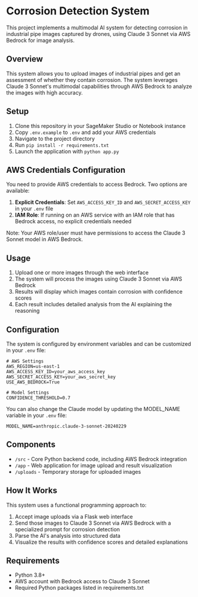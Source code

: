 # Corrosion Detection System

This project implements a multimodal AI system for detecting corrosion in industrial pipe images captured by drones, using Claude 3 Sonnet via AWS Bedrock for image analysis.

## Overview

This system allows you to upload images of industrial pipes and get an assessment of whether they contain corrosion. The system leverages Claude 3 Sonnet's multimodal capabilities through AWS Bedrock to analyze the images with high accuracy.

## Setup

1. Clone this repository in your SageMaker Studio or Notebook instance
2. Copy `.env.example` to `.env` and add your AWS credentials
3. Navigate to the project directory
4. Run `pip install -r requirements.txt`
5. Launch the application with `python app.py`

## AWS Credentials Configuration

You need to provide AWS credentials to access Bedrock. Two options are available:

1. **Explicit Credentials**: Set `AWS_ACCESS_KEY_ID` and `AWS_SECRET_ACCESS_KEY` in your `.env` file
2. **IAM Role**: If running on an AWS service with an IAM role that has Bedrock access, no explicit credentials needed

Note: Your AWS role/user must have permissions to access the Claude 3 Sonnet model in AWS Bedrock.

## Usage

1. Upload one or more images through the web interface
2. The system will process the images using Claude 3 Sonnet via AWS Bedrock
3. Results will display which images contain corrosion with confidence scores
4. Each result includes detailed analysis from the AI explaining the reasoning

## Configuration

The system is configured by environment variables and can be customized in your `.env` file:

```
# AWS Settings
AWS_REGION=us-east-1
AWS_ACCESS_KEY_ID=your_aws_access_key
AWS_SECRET_ACCESS_KEY=your_aws_secret_key
USE_AWS_BEDROCK=True

# Model Settings
CONFIDENCE_THRESHOLD=0.7
```

You can also change the Claude model by updating the MODEL_NAME variable in your `.env` file:

```
MODEL_NAME=anthropic.claude-3-sonnet-20240229
```

## Components

- `/src` - Core Python backend code, including AWS Bedrock integration
- `/app` - Web application for image upload and result visualization
- `/uploads` - Temporary storage for uploaded images

## How It Works

This system uses a functional programming approach to:

1. Accept image uploads via a Flask web interface
2. Send those images to Claude 3 Sonnet via AWS Bedrock with a specialized prompt for corrosion detection
3. Parse the AI's analysis into structured data
4. Visualize the results with confidence scores and detailed explanations

## Requirements

- Python 3.8+
- AWS account with Bedrock access to Claude 3 Sonnet
- Required Python packages listed in requirements.txt 